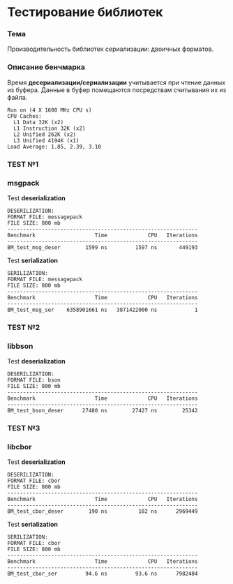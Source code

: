# Тестирование библиотек
### Тема
Производительность библиотек сериализации: двоичных форматов.

### Описание бенчмарка
Время **десериализации/сериализации** учитывается при чтение данных из буфера. 
Данные в буфер помещаются посредствам считывания их из файла.  

```
Run on (4 X 1600 MHz CPU s)
CPU Caches:
  L1 Data 32K (x2)
  L1 Instruction 32K (x2)
  L2 Unified 262K (x2)
  L3 Unified 4194K (x1)
Load Average: 1.85, 2.39, 3.10
```

### TEST №1
### msgpack
Test **deserialization**
```
DESERILIZATION: 
FORMAT FILE: messagepack
FILE SIZE: 800 mb
-------------------------------------------------------------
Benchmark                   Time             CPU   Iterations
-------------------------------------------------------------
BM_test_msg_deser        1599 ns         1597 ns       449193
```

Test **serialization**
```
SERILIZATION: 
FORMAT FILE: messagepack 
FILE SIZE: 800 mb
-------------------------------------------------------------
Benchmark                   Time             CPU   Iterations
-------------------------------------------------------------
BM_test_msg_ser    6358901661 ns   3871422000 ns            1
```

### TEST №2
### libbson
Test **deserialization**
```
DESERILIZATION:
FORMAT FILE: bson 
FILE SIZE: 800 mb
-------------------------------------------------------------
Benchmark                   Time             CPU   Iterations
-------------------------------------------------------------
BM_test_bson_deser      27480 ns        27427 ns        25342
```

### TEST №3
### libcbor
Test **deserialization**
```
DESERILIZATION:
FORMAT FILE: cbor 
FILE SIZE: 800 mb
-------------------------------------------------------------
Benchmark                   Time             CPU   Iterations
-------------------------------------------------------------
BM_test_cbor_deser        190 ns          182 ns      2969449
```

Test **serialization**
```
SERILIZATION:
FORMAT FILE: cbor
FILE SIZE: 800 mb
-------------------------------------------------------------
Benchmark                   Time             CPU   Iterations
-------------------------------------------------------------
BM_test_cbor_ser         94.6 ns         93.6 ns      7982484

```
